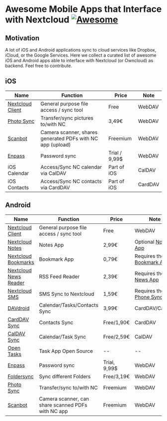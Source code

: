 # Awesome Mobile Apps that Interface with Nextcloud [![Awesome](https://awesome.re/badge.svg)](https://awesome.re)

## Motivation

A lot of iOS and Android applications sync to cloud services like Dropbox, iCloud, or the Google Services. Here we collect a curated list of awesome iOS and Android apps able to interface with Nextcloud (or Owncloud) as backend. Feel free to contribute.

## iOS

| Name | Function | Price| Note |
| -- | -- | -- | -- |
|[Nextcloud Client](https://nextcloud.com/install/#install-clients) | General purpose file access / sync tool | Free | WebDAV |
|[Photo Sync](https://www.photosync-app.com) | Transfer/sync pictures to/with NC | 3,49€ | WebDAV |
|[Scanbot](https://scanbot.io/de/index.html) | Camera scanner, shares generated PDFs with NC app (upload) | Freemium | WebDAV |
|[Enpass](https://www.enpass.io) | Password sync | Trial / 9,99$ | WebDAV |
|iOS Calendar | Access/Sync NC calendar via CalDAV | Part of iOS | CalDAV |
|iOS Contacts | Access/Sync NC contacts via CardDAV | Part of iOS | CardDAV |

## Android

| Name | Function | Price| Note |
| -- | -- | -- | -- |
|[Nextcloud Client](https://nextcloud.com/install/#install-clients) | General purpose file access / sync tool | Free | WebDAV |
|[Nextcloud Notes](https://play.google.com/store/apps/details?id=it.niedermann.owncloud.notes) | Notes App | 2,99€ | Optional [Notes App](https://apps.nextcloud.com/apps/notes) |
|[Nextcloud Bookmarks](https://play.google.com/store/apps/details?id=org.schabi.nxbookmarks) | Bookmark App | 0,79€ | Requires the [Bookmark App](https://apps.nextcloud.com/apps/bookmarks) |
|[Nextcloud News Reader](https://play.google.com/store/apps/details?id=de.luhmer.owncloudnewsreader) | RSS Feed Reader | 2,39€ | Requires the [News App](https://apps.nextcloud.com/apps/news) |
|[Nextcloud SMS](https://play.google.com/store/apps/details?id=fr.unix_experience.owncloud_sms) | SMS Sync to Nextcloud | 1,59€  | Requires the [Phone Sync App](https://apps.nextcloud.com/apps/ocsms) |
|[DAVdroid](https://play.google.com/store/apps/details?id=at.bitfire.davdroid) | Calendar/Tasks/Contacts Sync | 3,99€ | CardDAV/CalDAV |
|[CardDAV Sync](https://play.google.com/store/apps/details?id=org.dmfs.carddav.sync) | Contacts Sync  | Free/1,90€ | CardDAV |
|[CalDAV Sync](https://play.google.com/store/apps/details?id=org.dmfs.caldav.lib) | Calendar/Task Sync  | Free/2,59€ | CalDAV |
|[Open Tasks](https://play.google.com/store/apps/details?id=org.dmfs.tasks) | Task App Open Source | -- | -- |
|[Enpass](https://www.enpass.io) | Password sync | Trial, 9,99$ | WebDAV |
|[Foldersync](https://play.google.com/store/apps/details?id=dk.tacit.android.foldersync.lite) | Sync different Folders | Free/3,19€ | WebDAV |
|[Photo Sync](https://www.photosync-app.com) | Transfer/sync to/with NC | Freemium | WebDAV |
|[Scanbot](https://scanbot.io/de/index.html) | Camera scanner, can share scanned PDFs with NC app | Freemium | WebDAV |

